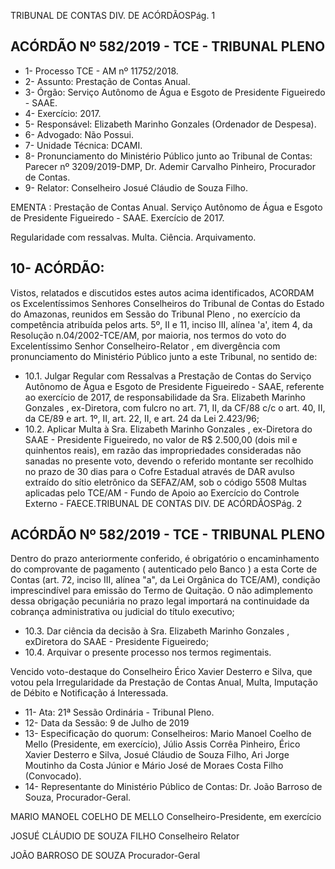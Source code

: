 TRIBUNAL DE CONTAS DIV. DE ACÓRDÃOSPág. 1

## ACÓRDÃO Nº 582/2019 - TCE - TRIBUNAL PLENO

- 1- Processo TCE - AM nº 11752/2018.
- 2- Assunto: Prestação de Contas Anual.
- 3- Órgão: Serviço Autônomo de Água e Esgoto de Presidente Figueiredo - SAAE.
- 4- Exercício: 2017.
- 5- Responsável: Elizabeth Marinho Gonzales (Ordenador de Despesa).
- 6- Advogado: Não Possui.
- 7- Unidade Técnica: DCAMI.
- 8- Pronunciamento  do  Ministério  Público  junto  ao  Tribunal  de  Contas: Parecer  nº 3209/2019-DMP, Dr. Ademir Carvalho Pinheiro, Procurador de Contas.
- 9- Relator: Conselheiro Josué Cláudio de Souza Filho.

EMENTA : Prestação de Contas Anual. Serviço Autônomo de Água e Esgoto de Presidente Figueiredo - SAAE. Exercício de 2017.

Regularidade com ressalvas. Multa. Ciência. Arquivamento.

## 10-  ACÓRDÃO:

Vistos, relatados e discutidos estes autos acima identificados, ACORDAM os Excelentíssimos Senhores Conselheiros do Tribunal de Contas do Estado do Amazonas, reunidos em Sessão do Tribunal Pleno , no exercício da competência atribuída pelos arts. 5º, II e 11, inciso III, alínea 'a', item 4, da Resolução n.04/2002-TCE/AM, por maioria, nos termos  do  voto  do  Excelentíssimo  Senhor  Conselheiro-Relator , em  divergência com pronunciamento do Ministério Público junto a este Tribunal, no sentido de:

- 10.1. Julgar  Regular  com  Ressalvas a  Prestação  de  Contas  do  Serviço Autônomo  de  Água  e  Esgoto  de  Presidente  Figueiredo  -  SAAE, referente ao exercício de 2017, de responsabilidade da Sra. Elizabeth Marinho Gonzales , ex-Diretora, com fulcro no art. 71, II, da CF/88 c/c o art. 40, II, da CE/89 e art. 1º, II, art. 22, II, e art. 24 da Lei 2.423/96;
- 10.2. Aplicar  Multa à Sra.  Elizabeth  Marinho  Gonzales ,  ex-Diretora  do SAAE -  Presidente  Figueiredo,  no  valor  de R$  2.500,00 (dois  mil  e quinhentos  reais),  em  razão  das  impropriedades  consideradas  não sanadas no presente voto, devendo o referido montante ser recolhido no prazo de 30 dias para o Cofre Estadual através de DAR avulso extraído do sítio eletrônico da SEFAZ/AM, sob o código 5508 Multas  aplicadas  pelo  TCE/AM  -  Fundo  de  Apoio  ao  Exercício  do Controle Externo - FAECE.TRIBUNAL DE CONTAS DIV. DE ACÓRDÃOSPág. 2

## ACÓRDÃO Nº 582/2019 - TCE - TRIBUNAL PLENO

Dentro do prazo anteriormente conferido, é obrigatório o encaminhamento  do  comprovante  de  pagamento  ( autenticado  pelo Banco )  a  esta  Corte  de  Contas  (art.  72,  inciso  III,  alínea  "a",  da  Lei Orgânica do TCE/AM), condição imprescindível para emissão do Termo de Quitação. O não adimplemento dessa obrigação pecuniária no prazo legal importará na continuidade da cobrança administrativa ou judicial do título executivo;

- 10.3. Dar  ciência da  decisão  à Sra.  Elizabeth  Marinho  Gonzales ,  exDiretora do SAAE - Presidente Figueiredo;
- 10.4. Arquivar o presente processo nos termos regimentais.

Vencido voto-destaque do Conselheiro Érico Xavier Desterro e Silva, que votou pela  Irregularidade  da  Prestação  de  Contas  Anual,  Multa,  Imputação  de  Débito  e Notificação á Interessada.

- 11-  Ata: 21ª Sessão Ordinária - Tribunal Pleno.
- 12-  Data da Sessão: 9 de Julho de 2019
- 13-  Especificação do quorum: Conselheiros: Mario Manoel Coelho de Mello (Presidente, em exercício), Júlio Assis Corrêa Pinheiro, Érico Xavier Desterro e Silva, Josué Cláudio de Souza Filho, Ari Jorge Moutinho da Costa Júnior e Mário José de Moraes Costa Filho (Convocado).
- 14-  Representante  do  Ministério  Público  de  Contas: Dr. João  Barroso  de  Souza, Procurador-Geral.

MARIO MANOEL COELHO DE MELLO Conselheiro-Presidente, em exercício

JOSUÉ CLÁUDIO DE SOUZA FILHO Conselheiro Relator

JOÃO BARROSO DE SOUZA Procurador-Geral